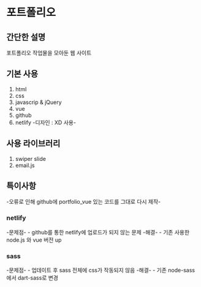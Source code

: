 # 포트폴리오

## 간단한 설명
포트폴리오 작업물을 모아둔 웹 사이트

## 기본 사용
1. html
2. css
3. javascrip & jQuery
4. vue
5. github
6. netlify
-디자인 : XD 사용-

## 사용 라이브러리
1. swiper slide
2. email.js

## 특이사항
-오류로 인해 github에 portfolio_vue 있는 코드를 그대로 다시 제작-

  ### netlify
  -문제점-
    - github를 통한 netlify에 업로드가 되지 않는 문제
  -해결-
    - 기존 사용한 node.js 와 vue 버전 up

  ### sass
  -문제점-
    - 업데이트 후 sass 전체에 css가 작동되지 않음
  -해결-
    - 기존 node-sass 에서 dart-sass로 변경
